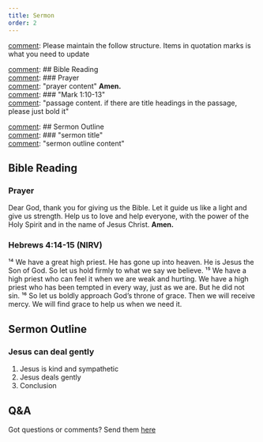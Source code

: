 ```yaml
---
title: Sermon 
order: 2
---
```


[comment]: Please maintain the follow structure. Items in quotation marks is what you need to update

[comment]: ## Bible Reading  
[comment]: ### Prayer  
[comment]: "prayer content"  **Amen.**  
[comment]:  ### "Mark 1:10-13"  
[comment]: "passage content. if there are title headings in the passage, please just bold it"  

[comment]: ## Sermon Outline  
[comment]: ### "sermon title"  
[comment]: "sermon outline content"  

[comment]: ------------------------------------------------------------------------------------

## Bible Reading

### Prayer
Dear God, thank you for giving us the Bible. Let it guide us like a light and give us strength. Help us to love and help everyone, with the power of the Holy Spirit and in the name of Jesus Christ. **Amen.**

### Hebrews 4:14-15 (NIRV) 
¹⁴ We have a great high priest. He has gone up into heaven. He is Jesus the Son of God. So let us hold firmly to what we say we believe. ¹⁵ We have a high priest who can feel it when we are weak and hurting. We have a high priest who has been tempted in every way, just as we are. But he did not sin. ¹⁶ So let us boldly approach God’s throne of grace. Then we will receive mercy. We will find grace to help us when we need it.

## Sermon Outline
### Jesus can deal gently 
1. Jesus is kind and sympathetic 
2.	Jesus deals gently 
3.	Conclusion

## Q&A
Got questions or comments? Send them [here](https://tinyurl.com/SGHACQuestionsAnswers)
